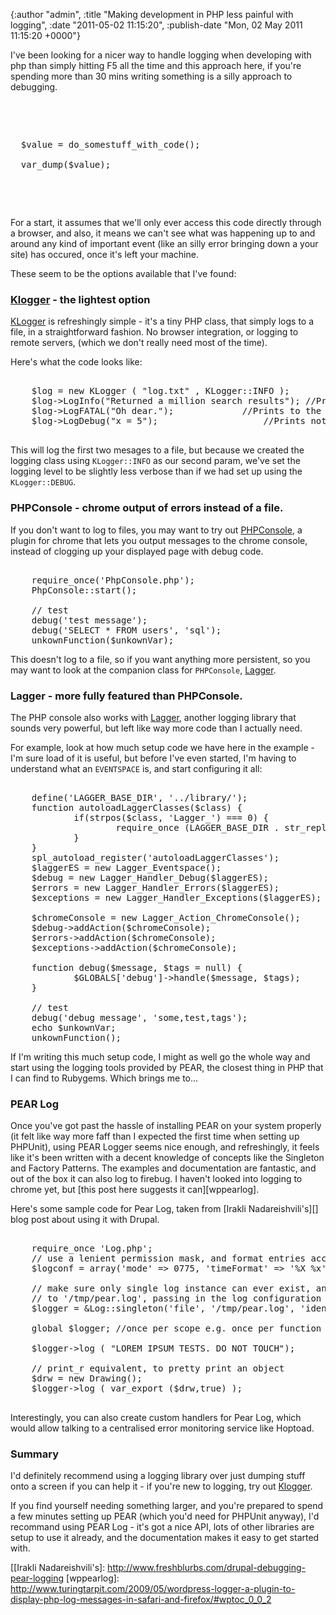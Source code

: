 

{:author "admin", :title "Making development in PHP less painful with logging", :date "2011-05-02 11:15:20", :publish-date "Mon, 02 May 2011 11:15:20 +0000"}



<!-- content below -->

I've been looking for a nicer way to handle logging when developing with php than simply hitting F5 all the time and this approach here, if you're spending more than 30 mins writing something is a silly approach to debugging.

<pre lang='php'>

  <pre> 
  $value = do_somestuff_with_code();
  
  var_dump($value);
  </pre>

</pre>

For a start, it assumes that we'll only ever access this code directly through a browser, and also, it means we can't see what was happening up to and around any kind of important event (like an silly error bringing down a your site) has occured, once it's left your machine.

These seem to be the options available that I've found:

### [Klogger][] - the lightest option

[KLogger][] is refreshingly simple - it's a tiny PHP class, that simply logs to a file, in a straightforward fashion. No browser integration, or logging to remote servers, (which we don't really need most of the time).

Here's what the code looks like:

<pre lang='php'>

    $log = new KLogger ( "log.txt" , KLogger::INFO );
    $log->LogInfo("Returned a million search results");	//Prints to the log file
    $log->LogFATAL("Oh dear.");				//Prints to the log file
    $log->LogDebug("x = 5");					//Prints nothing due to priority setting

</pre>

This will log the first two mesages to a file, but because we created the logging class using `KLogger::INFO` as our second param, we've set the logging level to be slightly less verbose than if we had set up using the `KLogger::DEBUG`.

### PHPConsole - chrome output of errors instead of a file.

If you don't want to log to files, you may want to try out [PHPConsole][], a plugin for chrome that lets you output messages to the chrome console, instead of clogging up your displayed page with debug code.

<pre lang='php'>

    require_once('PhpConsole.php');
    PhpConsole::start();

    // test
    debug('test message');
    debug('SELECT * FROM users', 'sql');
    unkownFunction($unkownVar);
</pre>

This doesn't log to a file, so if you want anything more persistent, so you may want to look at the companion class for `PHPConsole`, [Lagger][].

### Lagger - more fully featured than PHPConsole.

The PHP console also works with [Lagger][], another logging library that sounds very powerful, but left like way more code than I actually need.

For example, look at how much setup code we have here in the example - I'm sure load of it is useful, but before I've even started, I'm having to understand what an `EVENTSPACE` is, and start configuring it all:

<pre lang='php'>

    define('LAGGER_BASE_DIR', '../library/');
    function autoloadLaggerClasses($class) {
            if(strpos($class, 'Lagger_') === 0) {
                    require_once (LAGGER_BASE_DIR . str_replace('_', '/', $class) . '.php');
            }
    }
    spl_autoload_register('autoloadLaggerClasses');
    $laggerES = new Lagger_Eventspace();
    $debug = new Lagger_Handler_Debug($laggerES);
    $errors = new Lagger_Handler_Errors($laggerES);
    $exceptions = new Lagger_Handler_Exceptions($laggerES);

    $chromeConsole = new Lagger_Action_ChromeConsole();
    $debug->addAction($chromeConsole);
    $errors->addAction($chromeConsole);
    $exceptions->addAction($chromeConsole);

    function debug($message, $tags = null) {
            $GLOBALS['debug']->handle($message, $tags);
    }

    // test
    debug('debug message', 'some,test,tags');
    echo $unkownVar;
    unkownFunction();
</pre>


If I'm writing this much setup code, I might as well go the whole way and start using the logging tools provided by PEAR, the closest thing in PHP that I can find to Rubygems. Which brings me to...

### PEAR Log

Once you've got past the hassle of installing PEAR on your system properly (it felt like way more faff than I expected the first time when setting up PHPUnit), using PEAR Logger seems nice enough, and refreshingly, it feels like it's been written with a decent knowledge of concepts like the Singleton and Factory Patterns. The examples and documentation are fantastic, and out of the box it can also log to firebug. I haven't looked into logging to chrome yet, but [this post here suggests it can][wppearlog].

Here's some sample code for Pear Log, taken from [Irakli Nadareishvili's][] blog post about using it with Drupal.

<pre lang='php'>

    require_once 'Log.php';
    // use a lenient permission mask, and format entries accordingly
    $logconf = array('mode' => 0775, 'timeFormat' => '%X %x');

    // make sure only single log instance can ever exist, and output it
    // to '/tmp/pear.log', passing in the log configuration object
    $logger = &Log::singleton('file', '/tmp/pear.log', 'ident', $logconf);

    global $logger; //once per scope e.g. once per function body.

    $logger->log ( "LOREM IPSUM TESTS. DO NOT TOUCH");

    // print_r equivalent, to pretty print an object
    $drw = new Drawing();
    $logger->log ( var_export ($drw,true) );

</pre>

Interestingly, you can also create custom handlers for Pear Log, which would allow talking to a centralised error monitoring service like Hoptoad.

### Summary

I'd definitely recommend using a logging library over just dumping stuff onto a screen if you can help it - if you're new to logging, try out [Klogger][].

If you find yourself needing something larger, and you're prepared to spend a few minutes setting up PEAR (which you'd need for PHPUnit anyway), I'd recommand using PEAR Log - it's got a nice API, lots of other libraries are setup to use it already, and the documentation makes it easy to get started with.

[PHPConsole]: http://code.google.com/p/php-console/
[Lagger]: http://code.google.com/p/lagger/
[Klogger]: http://codefury.net/projects/klogger
[[Irakli Nadareishvili's]: http://www.freshblurbs.com/drupal-debugging-pear-logging
[wppearlog]: http://www.turingtarpit.com/2009/05/wordpress-logger-a-plugin-to-display-php-log-messages-in-safari-and-firefox/#wptoc_0_0_2


